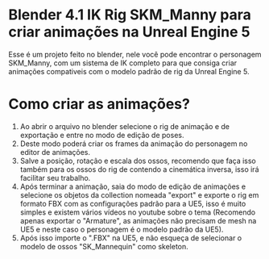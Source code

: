# Blender 4.1 IK Rig SKM_Manny para criar animações na Unreal Engine 5
Esse é um projeto feito no blender, nele você pode encontrar o personagem SKM_Manny, com um sistema de IK completo para que consiga criar animações compativeis com o modelo padrão de rig da Unreal Engine 5.

# Como criar as animações?
1. Ao abrir o arquivo no blender selecione o rig de animação e de exportação e entre no modo de edição de poses.
2. Deste modo poderá criar os frames da animação do personagem no editor de animações.
3. Salve a posição, rotação e escala dos ossos, recomendo que faça isso também para os ossos do rig de contendo a cinemática inversa, isso irá facilitar seu trabalho.
4. Após terminar a animação, saia do modo de edição de animações e selecione os objetos da collection nomeada "export" e exporte o rig em formato FBX com as configurações padrão para a UE5, isso é muito simples e existem vários vídeos no youtube sobre o tema (Recomendo apenas exportar o "Armature", as animações não precisam de mesh na UE5 e neste caso o personagem é o modelo padrão da UE5).
5. Após isso importe o ".FBX" na UE5, e não esqueça de selecionar o modelo de ossos "SK_Mannequin" como skeleton.
